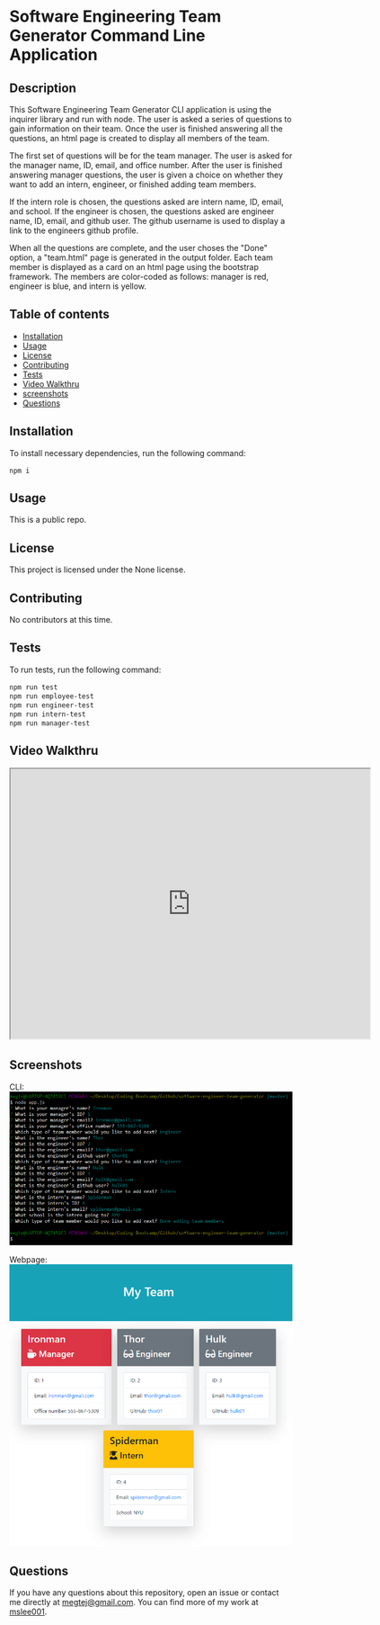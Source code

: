 # Software Engineering Team Generator Command Line Application

## Description
This Software Engineering Team Generator CLI application is using the inquirer library and run with node. The user is asked a series of questions to gain information on their team. Once the user is finished answering all the questions, an html page is created to display all members of the team. 

The first set of questions will be for the team manager. The user is asked for the manager name, ID, email, and office number. After the user is finished answering manager questions, the user is given a choice on whether they want to add an intern, engineer, or finished adding team members. 

If the intern role is chosen, the questions asked are intern name, ID, email, and school. If the engineer is chosen, the questions asked are engineer name, ID, email, and github user. The github username is used to display a link to the engineers github profile. 

When all the questions are complete, and the user choses the "Done" option, a "team.html" page is generated in  the output folder. Each team member is displayed as a card on an html page using the bootstrap framework. The members are color-coded as follows: manager is red, engineer is blue, and intern is yellow. 

## Table of contents
* [Installation](#installation)
* [Usage](#usage)
* [License](#license)
* [Contributing](#contributing)
* [Tests](#tests)
* [Video Walkthru](#video-walkthru)
* [screenshots](#screenshots)
* [Questions](#questions)
        
## Installation
To install necessary dependencies, run the following command:
```
npm i
```

## Usage
This is a public repo.

## License 
This project is licensed under the None license.

## Contributing
No contributors at this time.

## Tests
To run tests, run the following command:
```
npm run test
npm run employee-test
npm run engineer-test
npm run intern-test
npm run manager-test
```

## Video Walkthru
<iframe src="https://drive.google.com/file/d/1iRpIc0ELu6Et-Pk3JLIfEcu5uaiaAGx2/preview" width="640" height="480"></iframe>

## Screenshots
CLI:
<img src="assets/screenshots/bash.PNG">

Webpage:
<img src="assets/screenshots/html.PNG">

## Questions
If you have any questions about this repository, open an issue or contact me directly at megtej@gmail.com. You can find more of my work at [mslee001](https://github.com/mslee001).